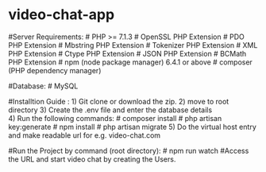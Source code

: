 # video-chat-app

#Server Requirements:
	# PHP >= 7.1.3
	# OpenSSL PHP Extension
	# PDO PHP Extension
	# Mbstring PHP Extension
	# Tokenizer PHP Extension
	# XML PHP Extension
	# Ctype PHP Extension
	# JSON PHP Extension
	# BCMath PHP Extension
	# npm (node package manager) 6.4.1 or above
	# composer (PHP dependency manager)

#Database:
	# MySQL

#Installtion Guide :
	1) Git clone or download the zip.
	2) move to root directory
	3) Create the .env file and enter the database details	
	4) Run the following commands:
	   # composer install
	   # php artisan key:generate
	   # npm install
	   # php artisan migrate
	5) Do the virtual host entry and make readable url for e.g. video-chat.com

#Run the Project by command (root directory):
	# npm run watch
#Access the URL and start video chat by creating the Users. 